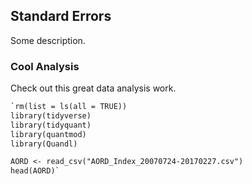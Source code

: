## Standard Errors

Some description.

### Cool Analysis

Check out this great data analysis work.

```markdown
`rm(list = ls(all = TRUE))
library(tidyverse)
library(tidyquant)
library(quantmod)
library(Quandl)

AORD <- read_csv("AORD_Index_20070724-20170227.csv")
head(AORD)`
```

